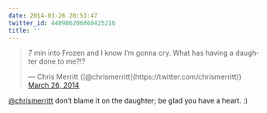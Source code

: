 ```yaml
---
date: 2014-03-26 20:53:47
twitter_id: 448986206060425216
title: ''
---
```


<blockquote class="twitter-tweet"><p lang="en" dir="ltr">7 min into Frozen and I know I’m gonna cry. What has having a daughter done to me?!?</p>&mdash; Chris Merritt ([@chrismerritt](https://twitter.com/chrismerritt)) <a href="https://twitter.com/chrismerritt/status/448963934033547264?ref_src=twsrc%5Etfw">March 26, 2014</a></blockquote>
<script async src="https://platform.twitter.com/widgets.js" charset="utf-8"></script>

[@chrismerritt](https://twitter.com/chrismerritt) don’t blame it on the daughter; be glad you have a heart. :)
